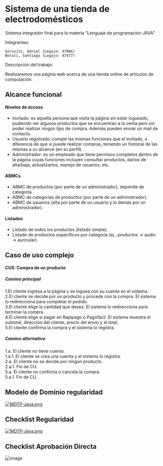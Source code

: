 # Sistema de una tienda de electrodomésticos
Sistema integrador final para la materia "Lenguaje de programación JAVA"


Integrantes:

    Gorosito, Adriel (Legajo: 47066)
    Botali, Santiago (Legajo: 47477)
    
Descripción del trabajo:

   Realizaremos una página web acerca de una tienda online de artículos de computación.

<h2>Alcance funcional</h2>

<h4>Niveles de acceso</h4>

- Invitado: es aquella persona que visita la página sin estar logueado, pudiendo ver algunos productos que se encuentran a la venta pero sin poder realizar ningún tipo de compra. Además pueden enviar un mail de contacto.
- Usuario registrado: cumple las mismas funciones que el invitado, a diferencia de que si puede realizar compras, teniendo un historial de las mismas a su alcance (en su perfil).
- Administrador: es un empleado que tiene permisos completos dentro de la página cuyas funciones incluyen consultar productos, darlos de alta/baja, actualizarlos, manejo de usuarios, etc.

<h4>ABMCs</h4>

- ABMC de productos (por parte de un administrador), depende de categoría.
- ABMC de categorías de productos (por parte de un administrador).
- ABMC de usuarios (alta por parte de un usuario y lo demás por un administrador).

<h4>Listados</h4>

- Listado de todos los productos (listado simple).
- Listado de productos específicos por categoría (ej., productos → audio → auricular).

<h2>Caso de uso complejo</h2>

<h4>CUS: Compra de un producto<h4>

<h5>Camino principal</h5>
1.El cliente ingresa a la página y se loguea con su cuenta en el sistema.<br>
2.El cliente se decide por un producto y procede con la compra. El sistema lo redirecciona para completar el pedido.<br>
3.El cliente elige la cantidad que desea. El sistema lo redirecciona para terminar la compra.<br>
4.El cliente elige si pagar en Rapipago o Pagofácil. El sistema muestra el subtotal, dirección del cliente, precio del envío y el total.<br>
5.El cliente confirma la compra y el sistema lo registra.<br>

<h5>Camino alternativo</h5>
 1.a. <Durante> El cliente no tiene cuenta.<br> 	
 1.a.1. El cliente se crea una cuenta y el sistema lo registra.<br> 
 2.a. <Anterior> El cliente no se decide por ningún producto.<br> 
	2.a.1. Fin de CU.<br> 
 5.a. <Reemplaza> El cliente no confirma o cancela la compra.<br> 
	5.a.1. Fin de CU.<br> 

<h2>Modelo de Dominio regularidad</h2>    
    
[![MDTP-Java.png](https://i.postimg.cc/JhVCs5Gb/MDTP-Java.png)](https://postimg.cc/Yv3sVgN9)

<h2>Checklist Regularidad</h2> 	
	
[![MDTP-Java.png](https://i.postimg.cc/sxH7mJ8X/MDTP-Java.png)](https://postimg.cc/wRJ1TD98)

<h2>Checklist Aprobación Directa</h2> 	

![image](https://user-images.githubusercontent.com/111536783/201493665-86504231-f2db-4bb5-83fd-6dcb25660253.png)



